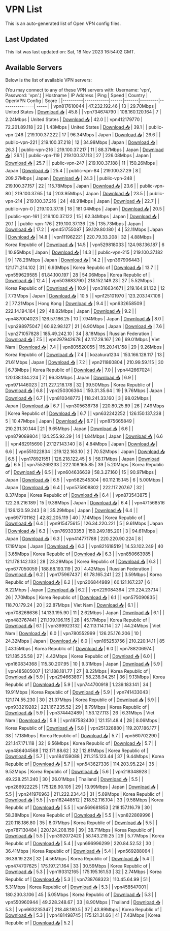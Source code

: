 # VPN List

This is an auto-generated list of Open VPN config files.

## Last Updated

This list was last updated on: Sat, 18 Nov 2023 16:54:02 GMT.

## Available Servers

Below is the list of available VPN servers:

(You may connect to any of these VPN servers with: Username: 'vpn', Password: 'vpn'.)
| Hostname | IP Address | Ping | Speed | Country | OpenVPN Config | Score |
|----------|------------|------|-------|---------|----------------| ----- |
| vpn817610044 | 47.232.192.46 | 13 | 29.70Mbps | United States | [Download 📥](./configs/server_0_US.ovpn) | 45.8 |
| vpn734674790 | 108.160.120.164 | 7 | 2.24Mbps | United States | [Download 📥](./configs/server_1_US.ovpn) | 42.0 |
| vpn412179770 | 72.201.89.118 | 22 | 1.43Mbps | United States | [Download 📥](./configs/server_2_US.ovpn) | 39.1 |
| public-vpn-246 | 219.100.37.222 | 17 | 96.34Mbps | Japan | [Download 📥](./configs/server_3_JP.ovpn) | 26.6 |
| public-vpn-221 | 219.100.37.218 | 12 | 34.98Mbps | Japan | [Download 📥](./configs/server_4_JP.ovpn) | 26.3 |
| public-vpn-216 | 219.100.37.217 | 11 | 88.37Mbps | Japan | [Download 📥](./configs/server_5_JP.ovpn) | 26.1 |
| public-vpn-119 | 219.100.37.113 | 27 | 226.08Mbps | Japan | [Download 📥](./configs/server_6_JP.ovpn) | 25.7 |
| public-vpn-247 | 219.100.37.188 | 11 | 150.26Mbps | Japan | [Download 📥](./configs/server_7_JP.ovpn) | 25.4 |
| public-vpn-84 | 219.100.37.29 | 8 | 209.27Mbps | Japan | [Download 📥](./configs/server_8_JP.ovpn) | 24.3 |
| public-vpn-248 | 219.100.37.157 | 22 | 115.78Mbps | Japan | [Download 📥](./configs/server_9_JP.ovpn) | 23.6 |
| public-vpn-80 | 219.100.37.65 | 14 | 203.95Mbps | Japan | [Download 📥](./configs/server_10_JP.ovpn) | 23.5 |
| public-vpn-214 | 219.100.37.216 | 24 | 48.91Mbps | Japan | [Download 📥](./configs/server_11_JP.ovpn) | 22.7 |
| public-vpn-0 | 219.100.37.18 | 18 | 181.04Mbps | Japan | [Download 📥](./configs/server_12_JP.ovpn) | 20.5 |
| public-vpn-161 | 219.100.37.122 | 15 | 62.34Mbps | Japan | [Download 📥](./configs/server_13_JP.ovpn) | 20.1 |
| public-vpn-176 | 219.100.37.136 | 25 | 135.73Mbps | Japan | [Download 📥](./configs/server_14_JP.ovpn) | 17.2 |
| vpn451755087 | 59.129.80.180 | 4 | 52.11Mbps | Japan | [Download 📥](./configs/server_15_JP.ovpn) | 14.8 |
| vpn111962221 | 220.79.33.208 | 32 | 4.88Mbps | Korea Republic of | [Download 📥](./configs/server_16_KR.ovpn) | 14.5 |
| vpn529818033 | 124.98.136.187 | 6 | 10.95Mbps | Japan | [Download 📥](./configs/server_17_JP.ovpn) | 14.3 |
| public-vpn-215 | 219.100.37.182 | 9 | 178.29Mbps | Japan | [Download 📥](./configs/server_18_JP.ovpn) | 14.2 |
| vpn397906443 | 121.171.214.102 | 31 | 6.93Mbps | Korea Republic of | [Download 📥](./configs/server_19_KR.ovpn) | 13.7 |
| vpn559629585 | 61.84.100.197 | 28 | 54.06Mbps | Korea Republic of | [Download 📥](./configs/server_20_KR.ovpn) | 12.4 |
| vpn503683790 | 218.152.149.23 | 27 | 5.52Mbps | Korea Republic of | [Download 📥](./configs/server_21_KR.ovpn) | 10.9 |
| vpn316634671 | 219.164.91.132 | 12 | 7.73Mbps | Japan | [Download 📥](./configs/server_22_JP.ovpn) | 10.5 |
| vpn125101970 | 123.203.147.106 | 2 | 77.21Mbps | Hong Kong | [Download 📥](./configs/server_23_HK.ovpn) | 9.4 |
| vpn632658509 | 222.14.194.164 | 29 | 48.82Mbps | Japan | [Download 📥](./configs/server_24_JP.ovpn) | 9.2 |
| vpn487004023 | 126.57.186.25 | 10 | 7.94Mbps | Japan | [Download 📥](./configs/server_25_JP.ovpn) | 8.0 |
| vpn298975047 | 60.62.98.127 | 21 | 6.90Mbps | Japan | [Download 📥](./configs/server_26_JP.ovpn) | 7.6 |
| vpn271057828 | 185.49.242.10 | 34 | 8.18Mbps | Russian Federation | [Download 📥](./configs/server_27_RU.ovpn) | 7.5 |
| vpn297942678 | 42.117.28.167 | 26 | 69.01Mbps | Viet Nam | [Download 📥](./configs/server_28_VN.ovpn) | 7.4 |
| vpn805520055 | 115.20.141.158 | 29 | 9.26Mbps | Korea Republic of | [Download 📥](./configs/server_29_KR.ovpn) | 7.4 |
| kozakura1234 | 153.166.128.117 | 13 | 21.61Mbps | Japan | [Download 📥](./configs/server_30_JP.ovpn) | 7.2 |
| vpn211860804 | 210.99.59.115 | 30 | 6.73Mbps | Korea Republic of | [Download 📥](./configs/server_31_KR.ovpn) | 7.0 |
| vpn442667024 | 120.138.134.224 | 7 | 96.33Mbps | Japan | [Download 📥](./configs/server_32_JP.ovpn) | 6.9 |
| vpn971446023 | 211.227.218.178 | 32 | 39.50Mbps | Korea Republic of | [Download 📥](./configs/server_33_KR.ovpn) | 6.8 |
| vpn250306364 | 150.31.35.64 | 19 | 9.76Mbps | Japan | [Download 📥](./configs/server_34_JP.ovpn) | 6.7 |
| vpn810348773 | 118.241.33.160 | 3 | 98.02Mbps | Japan | [Download 📥](./configs/server_35_JP.ovpn) | 6.7 |
| vpn305636738 | 220.80.25.89 | 26 | 7.49Mbps | Korea Republic of | [Download 📥](./configs/server_36_KR.ovpn) | 6.7 |
| vpn632242252 | 126.150.137.238 | 5 | 10.47Mbps | Japan | [Download 📥](./configs/server_37_JP.ovpn) | 6.7 |
| vpn875665849 | 210.231.30.144 | 21 | 9.65Mbps | Japan | [Download 📥](./configs/server_38_JP.ovpn) | 6.6 |
| vpn879089804 | 124.255.92.29 | 14 | 1.84Mbps | Japan | [Download 📥](./configs/server_39_JP.ovpn) | 6.6 |
| vpn462915690 | 27.127.143.140 | 8 | 4.84Mbps | Japan | [Download 📥](./configs/server_40_JP.ovpn) | 6.6 |
| vpn551022834 | 219.122.163.10 | 2 | 70.52Mbps | Japan | [Download 📥](./configs/server_41_JP.ovpn) | 6.5 |
| vpn178921551 | 126.218.122.45 | 5 | 58.17Mbps | Japan | [Download 📥](./configs/server_42_JP.ovpn) | 6.5 |
| vpn755269233 | 222.108.165.85 | 39 | 5.20Mbps | Korea Republic of | [Download 📥](./configs/server_43_KR.ovpn) | 6.5 |
| vpn604636639 | 58.3.27.160 | 15 | 90.97Mbps | Japan | [Download 📥](./configs/server_44_JP.ovpn) | 6.5 |
| vpn582545304 | 60.112.15.145 | 6 | 5.00Mbps | Japan | [Download 📥](./configs/server_45_JP.ovpn) | 6.4 |
| vpn575908802 | 222.117.207.67 | 32 | 8.37Mbps | Korea Republic of | [Download 📥](./configs/server_46_KR.ovpn) | 6.4 |
| vpn873543875 | 122.26.216.189 | 15 | 9.38Mbps | Japan | [Download 📥](./configs/server_47_JP.ovpn) | 6.4 |
| vpn471568516 | 126.120.59.243 | 8 | 35.29Mbps | Japan | [Download 📥](./configs/server_48_JP.ovpn) | 6.4 |
| vpn697701162 | 42.82.205.119 | 40 | 7.14Mbps | Korea Republic of | [Download 📥](./configs/server_49_KR.ovpn) | 6.4 |
| vpn915475615 | 126.34.220.221 | 5 | 9.61Mbps | Japan | [Download 📥](./configs/server_50_JP.ovpn) | 6.3 |
| vpn769333353 | 150.249.185.201 | 3 | 94.61Mbps | Japan | [Download 📥](./configs/server_51_JP.ovpn) | 6.3 |
| vpn414771788 | 220.220.90.224 | 8 | 17.19Mbps | Japan | [Download 📥](./configs/server_52_JP.ovpn) | 6.3 |
| vpn821618519 | 14.53.102.249 | 40 | 3.65Mbps | Korea Republic of | [Download 📥](./configs/server_53_KR.ovpn) | 6.3 |
| vpn850663985 | 121.178.142.133 | 28 | 23.29Mbps | Korea Republic of | [Download 📥](./configs/server_54_KR.ovpn) | 6.3 |
| vpn677050059 | 188.68.193.119 | 20 | 4.42Mbps | Russian Federation | [Download 📥](./configs/server_55_RU.ovpn) | 6.2 |
| vpn175967437 | 61.78.165.241 | 22 | 3.59Mbps | Korea Republic of | [Download 📥](./configs/server_56_KR.ovpn) | 6.2 |
| vpn206844989 | 60.121.167.237 | 6 | 8.22Mbps | Japan | [Download 📥](./configs/server_57_JP.ovpn) | 6.2 |
| vpn229084364 | 211.224.237.14 | 26 | 7.70Mbps | Korea Republic of | [Download 📥](./configs/server_58_KR.ovpn) | 6.1 |
| vpn575090835 | 118.70.179.24 | 20 | 22.87Mbps | Viet Nam | [Download 📥](./configs/server_59_VN.ovpn) | 6.1 |
| vpn708268636 | 14.133.195.90 | 11 | 2.62Mbps | Japan | [Download 📥](./configs/server_60_JP.ovpn) | 6.1 |
| vpn483767441 | 211.109.106.115 | 28 | 45.17Mbps | Korea Republic of | [Download 📥](./configs/server_61_KR.ovpn) | 6.1 |
| vpn399923132 | 42.113.114.114 | 27 | 44.24Mbps | Viet Nam | [Download 📥](./configs/server_62_VN.ovpn) | 6.0 |
| vpn780552999 | 126.25.176.206 | 10 | 24.32Mbps | Japan | [Download 📥](./configs/server_63_JP.ovpn) | 6.0 |
| vpn165253756 | 210.220.14.11 | 85 | 43.15Mbps | Korea Republic of | [Download 📥](./configs/server_64_KR.ovpn) | 6.0 |
| vpn788206974 | 121.185.25.58 | 27 | 4.42Mbps | Korea Republic of | [Download 📥](./configs/server_65_KR.ovpn) | 6.0 |
| vpn160834368 | 115.30.207.95 | 10 | 9.31Mbps | Japan | [Download 📥](./configs/server_66_JP.ovpn) | 5.9 |
| vpn485805007 | 121.188.181.77 | 27 | 8.22Mbps | Korea Republic of | [Download 📥](./configs/server_67_KR.ovpn) | 5.9 |
| vpn294663897 | 58.238.94.251 | 36 | 9.13Mbps | Korea Republic of | [Download 📥](./configs/server_68_KR.ovpn) | 5.9 |
| vpn744700918 | 1.239.183.141 | 34 | 19.91Mbps | Korea Republic of | [Download 📥](./configs/server_69_KR.ovpn) | 5.9 |
| vpn741433043 | 121.174.55.230 | 30 | 21.37Mbps | Korea Republic of | [Download 📥](./configs/server_70_KR.ovpn) | 5.9 |
| vpn933219282 | 221.167.235.52 | 29 | 8.79Mbps | Korea Republic of | [Download 📥](./configs/server_71_KR.ovpn) | 5.9 |
| vpn374442489 | 1.53.127.113 | 26 | 6.31Mbps | Viet Nam | [Download 📥](./configs/server_72_VN.ovpn) | 5.8 |
| vpn187582430 | 121.151.48.4 | 28 | 8.06Mbps | Korea Republic of | [Download 📥](./configs/server_73_KR.ovpn) | 5.8 |
| vpn251328880 | 119.207.186.177 | 38 | 17.18Mbps | Korea Republic of | [Download 📥](./configs/server_74_KR.ovpn) | 5.7 |
| vpn560702290 | 221.147.171.118 | 32 | 9.56Mbps | Korea Republic of | [Download 📥](./configs/server_75_KR.ovpn) | 5.7 |
| vpn486404568 | 112.171.88.62 | 32 | 12.81Mbps | Korea Republic of | [Download 📥](./configs/server_76_KR.ovpn) | 5.7 |
| vpn184159088 | 211.215.123.44 | 37 | 9.44Mbps | Korea Republic of | [Download 📥](./configs/server_77_KR.ovpn) | 5.7 |
| vpn543627336 | 114.203.95.224 | 35 | 9.52Mbps | Korea Republic of | [Download 📥](./configs/server_78_KR.ovpn) | 5.6 |
| vpn218348928 | 49.228.251.240 | 30 | 26.01Mbps | Thailand | [Download 📥](./configs/server_79_TH.ovpn) | 5.5 |
| vpn286922225 | 175.128.90.105 | 29 | 13.99Mbps | Japan | [Download 📥](./configs/server_80_JP.ovpn) | 5.5 |
| vpn241976963 | 211.222.234.43 | 31 | 5.69Mbps | Korea Republic of | [Download 📥](./configs/server_81_KR.ovpn) | 5.5 |
| vpn182448512 | 218.52.116.104 | 33 | 9.58Mbps | Korea Republic of | [Download 📥](./configs/server_82_KR.ovpn) | 5.5 |
| vpn569681853 | 218.157.116.79 | 30 | 58.38Mbps | Korea Republic of | [Download 📥](./configs/server_83_KR.ovpn) | 5.5 |
| vpn822869996 | 220.118.186.80 | 35 | 8.07Mbps | Korea Republic of | [Download 📥](./configs/server_84_KR.ovpn) | 5.5 |
| vpn787130484 | 220.124.208.159 | 39 | 38.71Mbps | Korea Republic of | [Download 📥](./configs/server_85_KR.ovpn) | 5.5 |
| vpn392072420 | 58.143.219.25 | 29 | 5.77Mbps | Korea Republic of | [Download 📥](./configs/server_86_KR.ovpn) | 5.4 |
| vpn696996299 | 220.84.52.52 | 30 | 36.41Mbps | Korea Republic of | [Download 📥](./configs/server_87_KR.ovpn) | 5.4 |
| vpn569288064 | 36.39.19.228 | 32 | 4.56Mbps | Korea Republic of | [Download 📥](./configs/server_88_KR.ovpn) | 5.4 |
| vpn474707625 | 175.197.21.164 | 33 | 30.59Mbps | Korea Republic of | [Download 📥](./configs/server_89_KR.ovpn) | 5.3 |
| vpn193312165 | 175.195.161.53 | 32 | 2.74Mbps | Korea Republic of | [Download 📥](./configs/server_90_KR.ovpn) | 5.3 |
| vpn738768323 | 110.45.64.99 | 51 | 5.31Mbps | Korea Republic of | [Download 📥](./configs/server_91_KR.ovpn) | 5.3 |
| vpn458547001 | 180.230.3.106 | 45 | 5.05Mbps | Korea Republic of | [Download 📥](./configs/server_92_KR.ovpn) | 5.3 |
| vpn550960944 | 49.228.248.67 | 33 | 8.90Mbps | Thailand | [Download 📥](./configs/server_93_TH.ovpn) | 5.3 |
| vpn663235347 | 218.48.180.5 | 37 | 43.89Mbps | Korea Republic of | [Download 📥](./configs/server_94_KR.ovpn) | 5.3 |
| vpn481498745 | 175.121.31.66 | 41 | 7.43Mbps | Korea Republic of | [Download 📥](./configs/server_95_KR.ovpn) | 5.2 |
